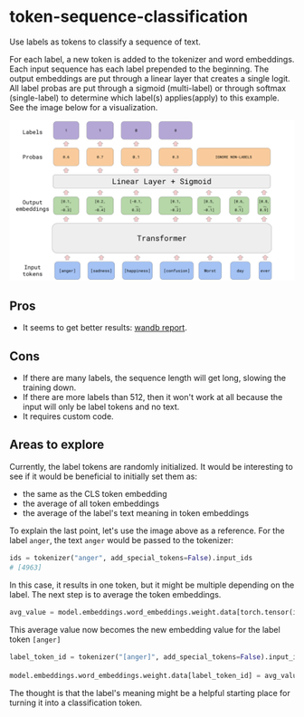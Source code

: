# token-sequence-classification

Use labels as tokens to classify a sequence of text.

For each label, a new token is added to the tokenizer and word embeddings. Each input sequence has each label prepended to the beginning. The output embeddings are put through a linear layer that creates a single logit. All label probas are put through a sigmoid (multi-label) or through softmax (single-label) to determine which label(s) applies(apply) to this example. See the image below for a visualization.

![Transformer diagram](assets/token_classification_diagram.png)

## Pros

- It seems to get better results: [wandb report](https://wandb.ai/nbroad/token-sequence-classification/reports/Token-Sequence-Classification--VmlldzoyNDQ5NDA0?accessToken=ktgqhb909idufl9zmbgie9o0fjjc2uzu3s8eaujo006cyvyert1240pn0ohqicqf).

## Cons

- If there are many labels, the sequence length will get long, slowing the training down.
- If there are more labels than 512, then it won't work at all because the input will only be label tokens and no text.
- It requires custom code.


## Areas to explore

Currently, the label tokens are randomly initialized. It would be interesting to see if it would be beneficial to initially set them as:

- the same as the CLS token embedding
- the average of all token embeddings
- the average of the label's text meaning in token embeddings

To explain the last point, let's use the image above as a reference. For the label `anger`, the text `anger` would be passed to the tokenizer: 

```python
ids = tokenizer("anger", add_special_tokens=False).input_ids
# [4963]
```

 In this case, it results in one token, but it might be multiple depending on the label. The next step is to average the token embeddings. 

 ```python
 avg_value = model.embeddings.word_embeddings.weight.data[torch.tensor(ids)].mean(dim=0)
 ```

This average value now becomes the new embedding value for the label token `[anger]`

 ```python
 label_token_id = tokenizer("[anger]", add_special_tokens=False).input_ids[0]

model.embeddings.word_embeddings.weight.data[label_token_id] = avg_value
```

The thought is that the label's meaning might be a helpful starting place for turning it into a classification token.  